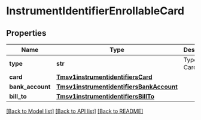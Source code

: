 # InstrumentIdentifierEnrollableCard

## Properties
Name | Type | Description | Notes
------------ | ------------- | ------------- | -------------
**type** | **str** | Type of Card | [optional] 
**card** | [**Tmsv1instrumentidentifiersCard**](Tmsv1instrumentidentifiersCard.md) |  | [optional] 
**bank_account** | [**Tmsv1instrumentidentifiersBankAccount**](Tmsv1instrumentidentifiersBankAccount.md) |  | [optional] 
**bill_to** | [**Tmsv1instrumentidentifiersBillTo**](Tmsv1instrumentidentifiersBillTo.md) |  | [optional] 

[[Back to Model list]](../README.md#documentation-for-models) [[Back to API list]](../README.md#documentation-for-api-endpoints) [[Back to README]](../README.md)


